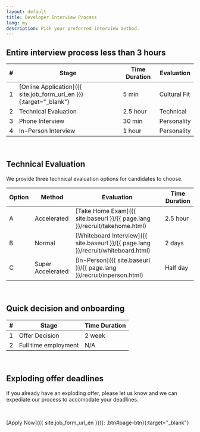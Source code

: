 ```yaml
---
layout: default
title: Developer Interview Process
lang: my
description: Pick your preferred interview method.
---
```




## Entire interview process less than 3 hours

| # | Stage | Time Duration | Evaluation |
| --- | --- | --- | --- |
| 1 | [Online Application]({{ site.job_form_url_en }}){:target="_blank"} | 5 min | Cultural Fit |
| 2 | Technical Evaluation | 2.5 hour | Technical |
| 3 | Phone Interview | 30 min | Personality |
| 4 | In-Person Interview | 1 hour | Personality |

<br>

## Technical Evaluation

We provide three technical evaluation options for candidates to choose. 

| Option | Method | Evaluation | Time Duration |
| --- | --- | --- | --- |
| A | Accelerated | [Take Home Exam]({{ site.baseurl }}/{{ page.lang }}/recruit/takehome.html) | 2.5 hour |
| B | Normal | [Whiteboard Interview]({{ site.baseurl }}/{{ page.lang }}/recruit/whiteboard.html) | 2 days |
| C | Super Accelerated | [In-Person]({{ site.baseurl }}/{{ page.lang }}/recruit/inperson.html) | Half day |

<br>

## Quick decision and onboarding

| # | Stage | Time Duration |
| --- | --- | --- |
| 1 | Offer Decision | 2 week |
| 2 | Full time employment | N/A |

<br>

## Exploding offer deadlines

If you already have an exploding offer, please let us know and we can expediate our process to accomodate your deadlines.

<br>

[Apply Now]({{ site.job_form_url_en }}){: .btn#page-btn}{:target="_blank"}